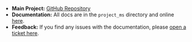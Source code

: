 - **Main Project:** [GitHub Repository](https://github.com/OAMK-tietotekniikka/ProjectsMS)
- **Documentation:** All docs are in the `project_ms` directory and online [here](https://oamk-tietotekniikka.github.io/docs/en/).
- **Feedback:** If you find any issues with the documentation, please [open a ticket here](https://github.com/OAMK-tietotekniikka/docs/issues/new).
